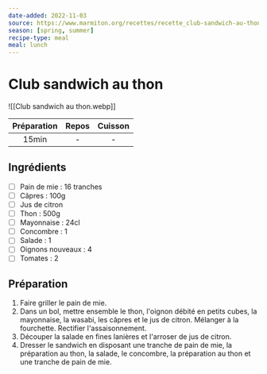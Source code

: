 ```yaml
---
date-added: 2022-11-03
source: https://www.marmiton.org/recettes/recette_club-sandwich-au-thon_169952.aspx
season: [spring, summer]
recipe-type: meal
meal: lunch
---
```


# Club sandwich au thon

![[Club sandwich au thon.webp]]

| Préparation | Repos | Cuisson |
|:-----------:|:-----:|:-------:|
|    15min    |   -   |    -    |

## Ingrédients

- [ ] Pain de mie : 16 tranches
- [ ] Câpres : 100g
- [ ] Jus de citron
- [ ] Thon : 500g
- [ ] Mayonnaise : 24cl
- [ ] Concombre : 1
- [ ] Salade : 1
- [ ] Oignons nouveaux : 4
- [ ] Tomates : 2

## Préparation

1. Faire griller le pain de mie.
2. Dans un bol, mettre ensemble le thon, l'oignon débité en petits cubes, la mayonnaise, la wasabi, les câpres et le jus de citron. Mélanger à la fourchette. Rectifier l'assaisonnement.
3. Découper la salade en fines lanières et l'arroser de jus de citron.
4. Dresser le sandwich en disposant une tranche de pain de mie, la préparation au thon, la salade, le concombre, la préparation au thon et une tranche de pain de mie.
